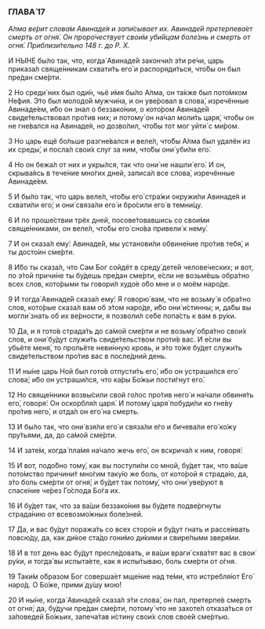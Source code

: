 ### ГЛАВА́ 17

_А́лма ве́рит слова́м Авинаде́я и запи́сывает их. Авинаде́й претерпева́ет смерть от огня́. Он проро́чествует свои́м уби́йцам боле́знь и смерть от огня́. Приблизи́тельно 148 г. до Р. Х._

И НЫ́НЕ бы́ло так, что, когда́ Авинаде́й закончи́л э́ти ре́чи, царь приказа́л свяще́нникам схвати́ть его́ и распоряди́ться, что́бы он был пре́дан сме́рти.

2 Но среди́ них был оди́н, чьё и́мя бы́ло А́лма, он та́кже был пото́мком Не́фия. Э́то был молодо́й мужчи́на, и он уве́ровал в слова́, изречённые Авинаде́ем, и́бо он знал о беззако́нии, о кото́ром Авинаде́й свиде́тельствовал про́тив них; и потому́ он на́чал моли́ть царя́, что́бы он не гне́вался на Авинаде́я, но дозво́лил, что́бы тот мог уйти́ с ми́ром.

3 Но царь ещё бо́льше разгне́вался и веле́л, что́бы А́лма был удалён из их среды́, и посла́л свои́х слуг за ним, что́бы они́ уби́ли его́.

4 Но он бежа́л от них и укры́лся, так что они́ не нашли́ его́. И он, скрыва́ясь в тече́ние мно́гих дней, записа́л все слова́, изречённые Авинаде́ем.

5 И бы́ло так, что царь веле́л, что́бы его́ стра́жи окружи́ли Авинаде́я и схвати́ли его́; и они́ связа́ли его́ и бро́сили его́ в темни́цу.

6 И по проше́ствии трёх дней, посове́товавшись со свои́ми свяще́нниками, он веле́л, что́бы его́ сно́ва привели́ к нему́.

7 И он сказа́л ему́: Авинаде́й, мы установи́ли обвине́ние про́тив тебя́, и ты досто́ин сме́рти.

8 И́бо ты сказа́л, что Сам Бог сойдёт в среду́ дете́й челове́ческих; и вот, по э́той причи́не ты бу́дешь пре́дан сме́рти, е́сли не возьмёшь обра́тно всех слов, кото́рыми ты говори́л худо́е о́бо мне и о моём наро́де.

9 И тогда́ Авинаде́й сказа́л ему́: Я говорю́ вам, что не возьму́ я обра́тно слов, кото́рые сказа́л вам об э́том наро́де, и́бо они́ и́стинны; и, да́бы вы могли́ знать об их ве́рности, я позволи́л се́бе попа́сть к вам в ру́ки.

10 Да, и я гото́в страда́ть до са́мой сме́рти и не возьму́ обра́тно свои́х слов, и они́ бу́дут служи́ть свиде́тельством проти́в вас. И е́сли вы убьёте меня́, то прольёте неви́нную кровь, и э́то то́же бу́дет служи́ть свиде́тельством про́тив вас в после́дний день.

11 И ны́не царь Ной был гото́в отпусти́ть его́, и́бо он устраши́лся его́ слова́; и́бо он устраши́лся, что ка́ры Бо́жьи пости́гнут его́.

12 Но свяще́нники возвы́сили свой го́лос про́тив него́ и на́чали обвиня́ть его́, говоря́: Он оскорбля́л царя́. И потому́ царя́ побуди́ли ко гне́ву про́тив него́, и отда́л он его́ на смерть.

13 И бы́ло так, что они́ взя́ли его́ и связа́ли е́го и бичева́ли его́ ко́жу пру́тьями, да, до са́мой сме́рти.

14 И зате́м, когда́ пла́мя на́чало жечь его́, он вскрича́л к ним, говоря́:

15 И вот, подо́бно тому́, как вы поступи́ли со мной, бу́дет так, что ва́ше пото́мство причини́т мно́гим таку́ю же боль, от кото́рой я страда́ю, да, э́то боль сме́рти от огня́; и бу́дет так потому́, что они́ уве́руют в спасе́ние че́рез Го́спода Бо́га их.

16 И бу́дет так, что за ва́ши беззако́ния вы бу́дете подве́ргнуты страда́нию от всевозмо́жных боле́зней.

17 Да, и вас бу́дут поража́ть со всех сторо́н и бу́дут гнать и рассе́ивать повсю́ду, да, как ди́кое ста́до гони́мо ди́кими и свире́пыми зверя́ми.

18 И в тот день вас бу́дут пресле́довать, и ва́ши враги́ схва́тят вас в свои́ ру́ки, и тогда́ вы испыта́ете, как я испы́тываю, боль сме́рти от о́гня.

19 Таки́м о́бразом Бог соверша́ет мще́ние над те́ми, кто истребля́ют Его́ наро́д. О Бо́же, прими́ ду́шу мою́!

20 И ны́не, когда́ Авинаде́й сказа́л э́ти слова́, он пал, претерпе́в смерть от огня́; да, бу́дучи пре́дан сме́рти, потому́ что не захоте́л отказа́ться от за́поведей Бо́жьих, запеча́тав и́стину свои́х слов свое́й сме́ртью.
